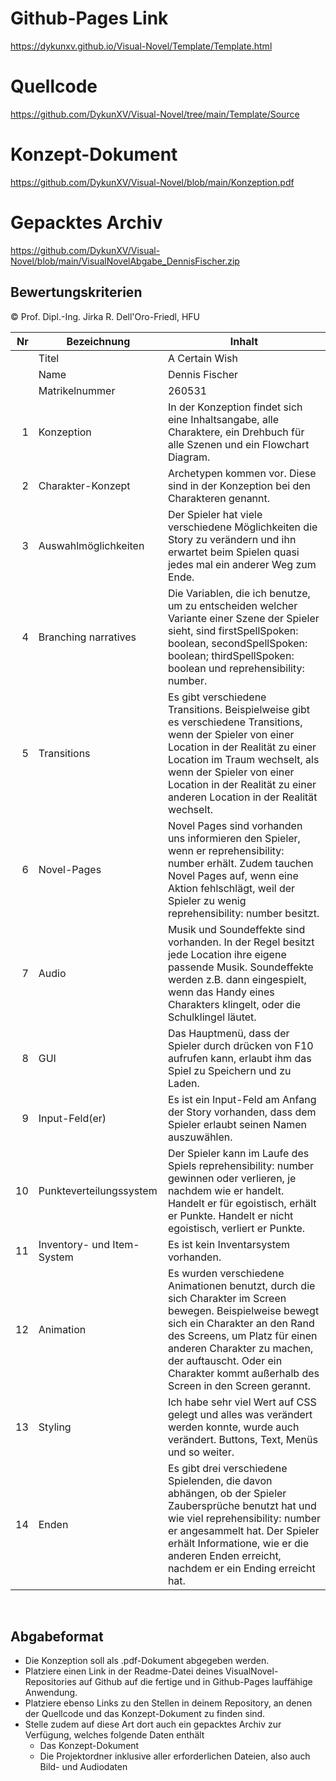 # Github-Pages Link
https://dykunxv.github.io/Visual-Novel/Template/Template.html

# Quellcode
https://github.com/DykunXV/Visual-Novel/tree/main/Template/Source

# Konzept-Dokument
https://github.com/DykunXV/Visual-Novel/blob/main/Konzeption.pdf

# Gepacktes Archiv
https://github.com/DykunXV/Visual-Novel/blob/main/VisualNovelAbgabe_DennisFischer.zip

## Bewertungskriterien
© Prof. Dipl.-Ing. Jirka R. Dell'Oro-Friedl, HFU

| Nr | Bezeichnung           | Inhalt                                                                                                                                                                                                                                                                         |
|---:|-----------------------|--------------------------------------------------------------------------------------------------------------------------------------------------------------------------------------------------------------------------------------------------------------------------------|
|    | Titel                 | A Certain Wish
|    | Name                  | Dennis Fischer
|    | Matrikelnummer        | 260531
|  1 | Konzeption     | In der Konzeption findet sich eine Inhaltsangabe, alle Charaktere, ein Drehbuch für alle Szenen und ein Flowchart Diagram.                                                                                                                            |
|  2 | Charakter-Konzept     | Archetypen kommen vor. Diese sind in der Konzeption bei den Charakteren genannt.                                                                                                                                                                                |
|  3 | Auswahlmöglichkeiten | Der Spieler hat viele verschiedene Möglichkeiten die Story zu verändern und ihn erwartet beim Spielen quasi jedes mal ein anderer Weg zum Ende.                                                                                                                                                     |
|  4 | Branching narratives      | Die Variablen, die ich benutze, um zu entscheiden welcher Variante einer Szene der Spieler sieht, sind firstSpellSpoken: boolean, secondSpellSpoken: boolean; thirdSpellSpoken: boolean und reprehensibility: number.                                                                                                                                                          |
|  5 | Transitions            | Es gibt verschiedene Transitions. Beispielweise gibt es verschiedene Transitions, wenn der Spieler von einer Location in der Realität zu einer Location im Traum wechselt, als wenn der Spieler von einer Location in der Realität zu einer anderen Location in der Realität wechselt.                                                                                                                                                 |
|  6 | Novel-Pages            | Novel Pages sind vorhanden uns informieren den Spieler, wenn er reprehensibility: number erhält. Zudem tauchen Novel Pages auf, wenn eine Aktion fehlschlägt, weil der Spieler zu wenig reprehensibility: number besitzt.                                                                                                                                                          |
|  7 |         Audio         | Musik und Soundeffekte sind vorhanden. In der Regel besitzt jede Location ihre eigene passende Musik. Soundeffekte werden z.B. dann eingespielt, wenn das Handy eines Charakters klingelt, oder die Schulklingel läutet.                                                                                                                                                    |
|  8 |         GUI            | Das Hauptmenü, dass der Spieler durch drücken von F10 aufrufen kann, erlaubt ihm das Spiel zu Speichern und zu Laden.                                                                                                                                                                    |
|  9 | Input-Feld(er)          | Es ist ein Input-Feld am Anfang der Story vorhanden, dass dem Spieler erlaubt seinen Namen auszuwählen.                                                                                                                                                                   |
|  10 | Punkteverteilungssystem     | Der Spieler kann im Laufe des Spiels reprehensibility: number gewinnen oder verlieren, je nachdem wie er handelt. Handelt er für egoistisch, erhält er Punkte. Handelt er nicht egoistisch, verliert er Punkte.                                                                                                                                                             |
|  11 | Inventory- und Item-System     | Es ist kein Inventarsystem vorhanden.                                                                                                                                                                 |
| 12 | Animation     | Es wurden verschiedene Animationen benutzt, durch die sich Charakter im Screen bewegen. Beispielweise bewegt sich ein Charakter an den Rand des Screens, um Platz für einen anderen Charakter zu machen, der auftauscht. Oder ein Charakter kommt außerhalb des Screen in den Screen gerannt.                                                                                                                                                                 |
| 13 | Styling          | Ich habe sehr viel Wert auf CSS gelegt und alles was verändert werden konnte, wurde auch verändert. Buttons, Text, Menüs und so weiter.                                                                                                                                                                                 |
| 14 | Enden          | Es gibt drei verschiedene Spielenden, die davon abhängen, ob der Spieler Zaubersprüche benutzt hat und wie viel reprehensibility: number er angesammelt hat. Der Spieler erhält Informatione, wie er die anderen Enden erreicht, nachdem er ein Ending erreicht hat.                                                                                                                                                                               |
<br>

##  Abgabeformat

* Die Konzeption soll als .pdf-Dokument abgegeben werden.
* Platziere einen Link in der Readme-Datei deines VisualNovel-Repositories auf Github auf die fertige und in Github-Pages lauffähige Anwendung.
* Platziere ebenso Links zu den Stellen in deinem Repository, an denen der Quellcode und das Konzept-Dokument zu finden sind.
* Stelle zudem auf diese Art dort auch ein gepacktes Archiv zur Verfügung, welches folgende Daten enthält
  * Das Konzept-Dokument 
  * Die Projektordner inklusive aller erforderlichen Dateien, also auch Bild- und Audiodaten